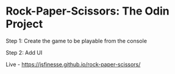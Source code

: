 # Rock-Paper-Scissors: The Odin Project

Step 1: Create the game to be playable from the console

Step 2: Add UI

Live - https://jsfinesse.github.io/rock-paper-scissors/

